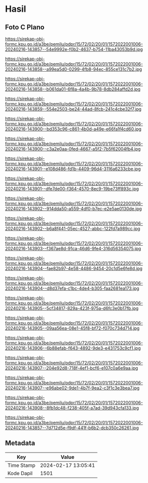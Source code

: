 # Hasil

## Foto C Plano

https://sirekap-obj-formc.kpu.go.id/a3be/pemilu/pdpr/15/72/02/20/01/1572022001006-20240216-143857--54e9992e-f0b2-4637-b754-11ba43053b9d.jpg

https://sirekap-obj-formc.kpu.go.id/a3be/pemilu/pdpr/15/72/02/20/01/1572022001006-20240216-143858--a99ea5d0-0299-4fb8-94ec-855ce131c7b2.jpg

https://sirekap-obj-formc.kpu.go.id/a3be/pemilu/pdpr/15/72/02/20/01/1572022001006-20240216-143858--b061da01-6f8a-4a4b-9b78-8db284affd2d.jpg

https://sirekap-obj-formc.kpu.go.id/a3be/pemilu/pdpr/15/72/02/20/01/1572022001006-20240216-143859--554e2503-be24-44ad-8fcb-241c4cbe32f7.jpg

https://sirekap-obj-formc.kpu.go.id/a3be/pemilu/pdpr/15/72/02/20/01/1572022001006-20240216-143900--bd353c96-c861-4b0d-a49e-e66fa1f4cd60.jpg

https://sirekap-obj-formc.kpu.go.id/a3be/pemilu/pdpr/15/72/02/20/01/1572022001006-20240216-143900--c3a2e0aa-0fed-4667-a5f2-7b5f62004fb4.jpg

https://sirekap-obj-formc.kpu.go.id/a3be/pemilu/pdpr/15/72/02/20/01/1572022001006-20240216-143901--e108d486-fd1b-4409-96d4-3116a6233cbe.jpg

https://sirekap-obj-formc.kpu.go.id/a3be/pemilu/pdpr/15/72/02/20/01/1572022001006-20240216-143901--dfe7de00-f364-4570-8ec9-19be73ff893c.jpg

https://sirekap-obj-formc.kpu.go.id/a3be/pemilu/pdpr/15/72/02/20/01/1572022001006-20240216-143902--914dda50-a559-4df0-b7ec-e2e5ae0130de.jpg

https://sirekap-obj-formc.kpu.go.id/a3be/pemilu/pdpr/15/72/02/20/01/1572022001006-20240216-143902--b6a8f441-05ec-4527-abbc-122fd7a989cc.jpg

https://sirekap-obj-formc.kpu.go.id/a3be/pemilu/pdpr/15/72/02/20/01/1572022001006-20240216-143903--f367ae8d-91ca-46d6-9fe4-316d56354075.jpg

https://sirekap-obj-formc.kpu.go.id/a3be/pemilu/pdpr/15/72/02/20/01/1572022001006-20240216-143904--fae82b97-4e58-4486-9454-20c1d5e6fe8d.jpg

https://sirekap-obj-formc.kpu.go.id/a3be/pemilu/pdpr/15/72/02/20/01/1572022001006-20240216-143904--d8d37efa-c1bc-4de4-b305-faa2681ea173.jpg

https://sirekap-obj-formc.kpu.go.id/a3be/pemilu/pdpr/15/72/02/20/01/1572022001006-20240216-143905--5cf34817-829a-423f-975a-d6fc3e0b17fb.jpg

https://sirekap-obj-formc.kpu.go.id/a3be/pemilu/pdpr/15/72/02/20/01/1572022001006-20240216-143905--09aa56ea-08e1-45f8-bf72-f070c734d714.jpg

https://sirekap-obj-formc.kpu.go.id/a3be/pemilu/pdpr/15/72/02/20/01/1572022001006-20240216-143906--6b88efab-f643-4892-9de3-e431753c9cf1.jpg

https://sirekap-obj-formc.kpu.go.id/a3be/pemilu/pdpr/15/72/02/20/01/1572022001006-20240216-143907--204e92d8-718f-4ef1-bcf6-e107c0a6e9aa.jpg

https://sirekap-obj-formc.kpu.go.id/a3be/pemilu/pdpr/15/72/02/20/01/1572022001006-20240216-143907--e96abe02-9de1-4b7f-9ea2-c3f1c3e3bea7.jpg

https://sirekap-obj-formc.kpu.go.id/a3be/pemilu/pdpr/15/72/02/20/01/1572022001006-20240216-143908--8fb1dc48-f238-405f-a7ad-39d943cfa133.jpg

https://sirekap-obj-formc.kpu.go.id/a3be/pemilu/pdpr/15/72/02/20/01/1572022001006-20240216-143857--7d712d5e-f9df-441f-b6b2-dcb350c26261.jpg


## Metadata

| Key        | Value               |
| ---------- | ------------------- |
| Time Stamp | 2024-02-17 13:05:41 |
| Kode Dapil | 1501                |



